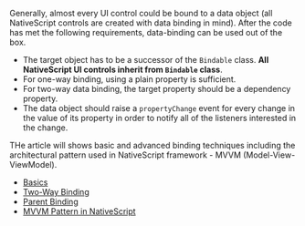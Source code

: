 Generally, almost every UI control could be bound to a data object (all NativeScript controls are created with data binding in mind). 
After the code has met the following requirements, data-binding can be used out of the box.

- The target object has to be a successor of the `Bindable` class. **All NativeScript UI controls inherit from `Bindable` class**.
- For one-way binding, using a plain property is sufficient.
- For two-way data binding, the target property should be a dependency property.
- The data object should raise a `propertyChange` event for every change in the value of its property in order to notify all of the listeners interested in the change.

THe article will shows basic and advanced binding techniques including the architectural pattern used in NativeScript framework - MVVM (Model-View-ViewModel).

* [Basics](#basics)
* [Two-Way Binding](#two-way)
* [Parent Binding](#parent-binding)
* [MVVM Pattern in NativeScript](#mvvm-pattern)

